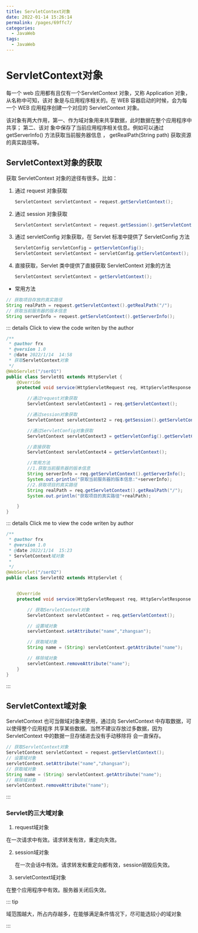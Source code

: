 ```yaml
---
title: ServletContext对象
date: 2022-01-14 15:26:14
permalink: /pages/69ffc7/
categories:
  - JavaWeb
tags:
  - JavaWeb
---
```

# ServletContext对象

每一个 web 应用都有且仅有一个ServletContext 对象，又称 Application 对象，从名称中可知，该对
象是与应用程序相关的。在 WEB 容器启动的时候，会为每一个 WEB 应用程序创建一个对应的
ServletContext 对象。

该对象有两大作用，第一、作为域对象用来共享数据，此时数据在整个应用程序中共享； 第二、该对
象中保存了当前应用程序相关信息。例如可以通过 getServerInfo() 方法获取当前服务器信息 ，
getRealPath(String path) 获取资源的真实路径等。

##  ServletContext对象的获取

获取 ServletContext 对象的途径有很多。比如：

1. 通过 request 对象获取

   ```java
   ServletContext servletContext = request.getServletContext();
   ```

2. 通过 session 对象获取

   ```java
   ServletContext servletContext = request.getSession().getServletContext();
   ```

3. 通过 servletConfig 对象获取，在 Servlet 标准中提供了 ServletConfig 方法

   ```java
   ServletConfig servletConfig = getServletConfig();
   ServletContext servletContext = servletConfig.getServletContext();
   ```

4. 直接获取，Servlet 类中提供了直接获取 ServletContext 对象的方法

   ```java
   ServletContext servletContext = getServletContext();
   ```

+ 常用方法

```java
// 获取项目存放的真实路径
String realPath = request.getServletContext().getRealPath("/");
// 获取当前服务器的版本信息
String serverInfo = request.getServletContext().getServerInfo();
```

::: details Click to view the code writen by the author

```java
/**
 * @author frx
 * @version 1.0
 * @date 2022/1/14  14:58
 * 获取ServletContext对象
 */
@WebServlet("/ser01")
public class Servlet01 extends HttpServlet {
    @Override
    protected void service(HttpServletRequest req, HttpServletResponse resp) throws ServletException, IOException {

        //通过request对象获取
        ServletContext servletContext1 = req.getServletContext();

        //通过session对象获取
        ServletContext servletContext2 = req.getSession().getServletContext();

        //通过ServletConfig对象获取
        ServletContext servletContext3 = getServletConfig().getServletContext();

        //直接获取
        ServletContext servletContext4 = getServletContext();

        //常用方法
        //1.获取当前服务器的版本信息
        String serverInfo = req.getServletContext().getServerInfo();
        System.out.println("获取当前服务器的版本信息:"+serverInfo);
        //2.获取项目的真实路径
        String realPath = req.getServletContext().getRealPath("/");
        System.out.println("获取项目的真实路径"+realPath);

    }
}
```

::: details Click me to view the code writen by author

```java
/**
 * @author frx
 * @version 1.0
 * @date 2022/1/14  15:23
 * ServletContext域对象
 *
 */
@WebServlet("/ser02")
public class Servlet02 extends HttpServlet {


    @Override
    protected void service(HttpServletRequest req, HttpServletResponse resp) throws ServletException, IOException {

        // 获取ServletContext对象
        ServletContext servletContext = req.getServletContext();

        // 设置域对象
        servletContext.setAttribute("name","zhangsan");

        // 获取域对象
        String name = (String) servletContext.getAttribute("name");

        // 移除域对象
        servletContext.removeAttribute("name");
    }
}
```

:::

##  ServletContext域对象

ServletContext 也可当做域对象来使用，通过向 ServletContext 中存取数据，可以使得整个应用程序
共享某些数据。当然不建议存放过多数据，因为 ServletContext 中的数据一旦存储进去没有手动移除将
会一直保存。

```java
// 获取ServletContext对象
ServletContext servletContext = request.getServletContext();
// 设置域对象
servletContext.setAttribute("name","zhangsan");
// 获取域对象
String name = (String) servletContext.getAttribute("name");
// 移除域对象
servletContext.removeAttribute("name");
```

::: 

### Servlet的三大域对象

1.  request域对象

   在一次请求中有效。请求转发有效，重定向失效。

2. session域对象

   在一次会话中有效。请求转发和重定向都有效，session销毁后失效。

3.  servletContext域对象

   在整个应用程序中有效。服务器关闭后失效。

::: tip

域范围越大，所占内存越多，在能够满足条件情况下，尽可能选较小的域对象

:::

